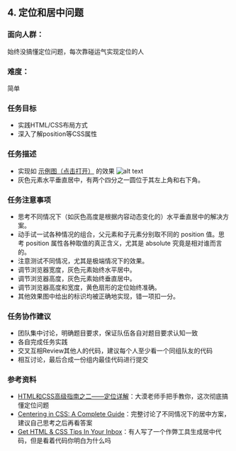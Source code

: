 ## 4. 定位和居中问题
### 面向人群：
始终没搞懂定位问题，每次靠碰运气实现定位的人

### 难度：
简单

### 任务目标
* 实践HTML/CSS布局方式
* 深入了解position等CSS属性

### 任务描述
* 实现如 [示例图（点击打开）](http://7xrp04.com1.z0.glb.clouddn.com/task_1_4_1.png) 的效果
![alt text](http://7xrp04.com1.z0.glb.clouddn.com/task_1_4_1.png "定位和居中问题")
* 灰色元素水平垂直居中，有两个四分之一圆位于其左上角和右下角。

### 任务注意事项
* 思考不同情况下（如灰色高度是根据内容动态变化的）水平垂直居中的解决方案。
* 动手试一试各种情况的组合，父元素和子元素分别取不同的 position 值。思考 position 属性各种取值的真正含义，尤其是 absolute 究竟是相对谁而言的。
* 注意测试不同情况，尤其是极端情况下的效果。
* 调节浏览器宽度，灰色元素始终水平居中。
* 调节浏览器高度，灰色元素始终垂直居中。
* 调节浏览器高度和宽度，黄色扇形的定位始终准确。
* 其他效果图中给出的标识均被正确地实现，错一项扣一分。

### 任务协作建议
* 团队集中讨论，明确题目要求，保证队伍各自对题目要求认知一致
* 各自完成任务实践
* 交叉互相Review其他人的代码，建议每个人至少看一个同组队友的代码
* 相互讨论，最后合成一份组内最佳代码进行提交

### 参考资料
* [HTML和CSS高级指南之二——定位详解](http://learn.shayhowe.com/advanced-html-css/detailed-css-positioning/)：大漠老师手把手教你，这次彻底搞懂定位问题
* [Centering in CSS: A Complete Guide](https://css-tricks.com/centering-css-complete-guide/)：完整讨论了不同情况下的居中方案，建议自己思考之后再看答案
* [Get HTML & CSS Tips In Your Inbox](http://howtocenterincss.com/)：有人写了一个作弊工具生成居中代码，但是看着代码你明白为什么吗
